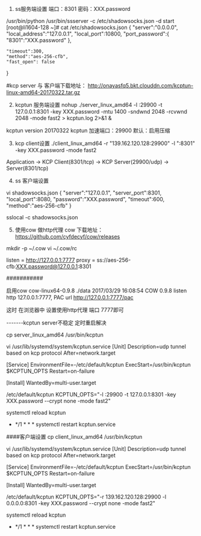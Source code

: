 1. ss服务端设置
端口：8301
密码：XXX.password

/usr/bin/python /usr/bin/ssserver -c /etc/shadowsocks.json -d start
[root@li1604-128 ~]# cat /etc/shadowsocks.json
{
    "server":"0.0.0.0",
    "local_address":"127.0.0.1",
    "local_port":10800,
    "port_password":{
          "8301":"XXX.password"
   },

    "timeout":300,
    "method":"aes-256-cfb",
    "fast_open": false
}



#kcp server 与 客户端下载地址：
http://onayasfq5.bkt.clouddn.com/kcptun-linux-amd64-20170322.tar.gz

2. kcptun 服务端设置
nohup ./server_linux_amd64 -l :29900 -t 127.0.0.1:8301 -key XXX.password -mtu 1400 -sndwnd 2048 -rcvwnd 2048 -mode fast2 > kcptun.log 2>&1 &

kcptun version 20170322
kcptun 加速端口：29900
默认：启用压缩


3. kcp client设置
./client_linux_amd64 -r "139.162.120.128:29900" -l ":8301"  -key XXX.password -mode fast2


Application -> KCP Client(8301/tcp) -> KCP Server(29900/udp) -> Server(8301/tcp)


4. ss 客户端设置

vi shadowsocks.json
{
"server":"127.0.0.1",
"server_port":8301,
"local_port":8080,
"password":"XXX.password",
"timeout":600,
"method":"aes-256-cfb"
}


sslocal -c shadowsocks.json



5. 使用cow 做http代理
cow 下载地址：https://github.com/cyfdecyf/cow/releases

mkdir -p ~/.cow
vi ~/.cow/rc

listen = http://127.0.0.1:7777
proxy = ss://aes-256-cfb:XXX.password@127.0.0.1:8301




###########

启用cow
cow-linux64-0.9.8 ./data
2017/03/29 16:08:54 COW 0.9.8 listen http 127.0.0.1:7777, PAC url http://127.0.0.1:7777/pac



这时 在浏览器中 设置使用http代理 端口 7777即可


-------kcptun server不稳定  定时重启解决

cp server_linux_amd64 /usr/bin/kcptun

vi /usr/lib/systemd/system/kcptun.service
[Unit]
Description=udp tunnel based on kcp protocol
After=network.target

[Service]
EnvironmentFile=-/etc/default/kcptun
ExecStart=/usr/bin/kcptun $KCPTUN_OPTS
Restart=on-failure

[Install]
WantedBy=multi-user.target

/etc/default/kcptun
KCPTUN_OPTS="-l :29900 -t 127.0.0.1:8301 -key XXX.password --crypt none -mode fast2"


systemctl reload kcptun

* */1 * * * systemctl restart   kcptun.service


####客户端设置
cp client_linux_amd64 /usr/bin/kcptun

vi /usr/lib/systemd/system/kcptun.service
[Unit]
Description=udp tunnel based on kcp protocol
After=network.target

[Service]
EnvironmentFile=-/etc/default/kcptun
ExecStart=/usr/bin/kcptun $KCPTUN_OPTS
Restart=on-failure

[Install]
WantedBy=multi-user.target

/etc/default/kcptun
KCPTUN_OPTS="-r 139.162.120.128:29900 -l 0.0.0.0:8301  -key XXX.password --crypt none -mode fast2"

systemctl reload kcptun

* */1 * * * systemctl restart kcptun.service